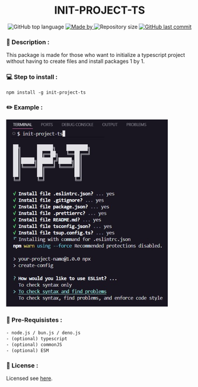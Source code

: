 <h1 align="center">
    INIT-PROJECT-TS
</h1>

<p align="center">
  <img alt="GitHub top language" src="https://img.shields.io/github/languages/top/damartripamungkas/init-project-ts?color=04D361&labelColor=000000">
  
  <a href="#">
    <img alt="Made by" src="https://img.shields.io/static/v1?label=made%20by&message=damartripamungkas&color=04D361&labelColor=000000">
  </a>
  
  <img alt="Repository size" src="https://img.shields.io/github/repo-size/damartripamungkas/init-project-ts?color=04D361&labelColor=000000">
  
  <a href="#">
    <img alt="GitHub last commit" src="https://img.shields.io/github/last-commit/damartripamungkas/init-project-ts?color=04D361&labelColor=000000">
  </a>
</p>

### 📖 Description :

This package is made for those who want to initialize a typescript project without having to create files and install packages 1 by 1.

### 💻 Step to install :

```
npm install -g init-project-ts
```

### ✏️ Example :

<img src="./screenshots/run.png">

### 🧾 Pre-Requisistes :

```
- node.js / bun.js / deno.js
- (optional) typescript
- (optional) commonJS
- (optional) ESM
```

### 📝 License :

Licensed see [here](./LICENSE).
